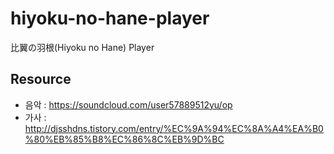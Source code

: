 # hiyoku-no-hane-player
比翼の羽根(Hiyoku no Hane) Player

## Resource
* 음악 : https://soundcloud.com/user57889512yu/op
* 가사 : http://djsshdns.tistory.com/entry/%EC%9A%94%EC%8A%A4%EA%B0%80%EB%85%B8%EC%86%8C%EB%9D%BC

